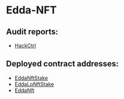 # Edda-NFT

## Audit reports:
- [HackCtrl](https://github.com/EddaSwap/edda-nft/blob/master/audit-reports/EDDA%20Audit%20Report%20NFT%20staking%20HC%208%20Mar%202021.pdf)

## Deployed contract addresses:
- [EddaNftStake](https://etherscan.io/address/0xd79a6de8b75afb87adeda7f45e343c0b6958838c)
- [EddaLpNftStake](https://etherscan.io/address/0x46dfc3f8a86e521c823cc08f671f748c105a0fcb)
- [EddaNft](https://etherscan.io/address/0x97c548ac36d5a218bef504b5d5389b724355c5af)
